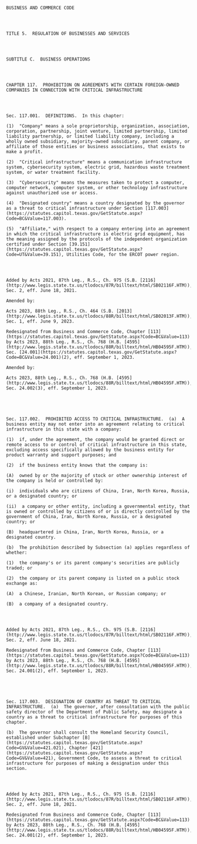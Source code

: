 ﻿
    
    
    	
    					
    
    
    BUSINESS AND COMMERCE CODE
    
      
    
    
    TITLE 5.  REGULATION OF BUSINESSES AND SERVICES
    
      
    
    
    SUBTITLE C.  BUSINESS OPERATIONS
    
      
    
    
    CHAPTER 117.  PROHIBITION ON AGREEMENTS WITH CERTAIN FOREIGN-OWNED COMPANIES IN CONNECTION WITH CRITICAL INFRASTRUCTURE
    
      
    
    
    Sec. 117.001.  DEFINITIONS.  In this chapter:
    
    (1)  "Company" means a sole proprietorship, organization, association, corporation, partnership, joint venture, limited partnership, limited liability partnership, or limited liability company, including a wholly owned subsidiary, majority-owned subsidiary, parent company, or affiliate of those entities or business associations, that exists to make a profit.
    
    (2)  "Critical infrastructure" means a communication infrastructure system, cybersecurity system, electric grid, hazardous waste treatment system, or water treatment facility.
    
    (3)  "Cybersecurity" means the measures taken to protect a computer, computer network, computer system, or other technology infrastructure against unauthorized use or access.
    
    (4)  "Designated country" means a country designated by the governor as a threat to critical infrastructure under Section [117.003](https://statutes.capitol.texas.gov/GetStatute.aspx?Code=BC&Value=117.003).
    
    (5)  "Affiliate," with respect to a company entering into an agreement in which the critical infrastructure is electric grid equipment, has the meaning assigned by the protocols of the independent organization certified under Section [39.151](https://statutes.capitol.texas.gov/GetStatute.aspx?Code=UT&Value=39.151), Utilities Code, for the ERCOT power region.
    
    
    
    
    Added by Acts 2021, 87th Leg., R.S., Ch. 975 (S.B. [2116](http://www.legis.state.tx.us/tlodocs/87R/billtext/html/SB02116F.HTM)), Sec. 2, eff. June 18, 2021.
    
    Amended by: 
    
    Acts 2023, 88th Leg., R.S., Ch. 464 (S.B. [2013](http://www.legis.state.tx.us/tlodocs/88R/billtext/html/SB02013F.HTM)), Sec. 1, eff. June 9, 2023.
    
    Redesignated from Business and Commerce Code, Chapter [113](https://statutes.capitol.texas.gov/GetStatute.aspx?Code=BC&Value=113) by Acts 2023, 88th Leg., R.S., Ch. 768 (H.B. [4595](http://www.legis.state.tx.us/tlodocs/88R/billtext/html/HB04595F.HTM)), Sec. [24.001](https://statutes.capitol.texas.gov/GetStatute.aspx?Code=BC&Value=24.001)(2), eff. September 1, 2023.
    
    Amended by: 
    
    Acts 2023, 88th Leg., R.S., Ch. 768 (H.B. [4595](http://www.legis.state.tx.us/tlodocs/88R/billtext/html/HB04595F.HTM)), Sec. 24.002(3), eff. September 1, 2023.
    
    
    
    
    
    Sec. 117.002.  PROHIBITED ACCESS TO CRITICAL INFRASTRUCTURE.  (a)  A business entity may not enter into an agreement relating to critical infrastructure in this state with a company:
    
    (1)  if, under the agreement, the company would be granted direct or remote access to or control of critical infrastructure in this state, excluding access specifically allowed by the business entity for product warranty and support purposes; and
    
    (2)  if the business entity knows that the company is:
    
    (A)  owned by or the majority of stock or other ownership interest of the company is held or controlled by:
    
    (i)  individuals who are citizens of China, Iran, North Korea, Russia, or a designated country; or
    
    (ii)  a company or other entity, including a governmental entity, that is owned or controlled by citizens of or is directly controlled by the government of China, Iran, North Korea, Russia, or a designated country; or
    
    (B)  headquartered in China, Iran, North Korea, Russia, or a designated country.
    
    (b)  The prohibition described by Subsection (a) applies regardless of whether:
    
    (1)  the company's or its parent company's securities are publicly traded; or
    
    (2)  the company or its parent company is listed on a public stock exchange as:
    
    (A)  a Chinese, Iranian, North Korean, or Russian company; or
    
    (B)  a company of a designated country.
    
    
    
    
    Added by Acts 2021, 87th Leg., R.S., Ch. 975 (S.B. [2116](http://www.legis.state.tx.us/tlodocs/87R/billtext/html/SB02116F.HTM)), Sec. 2, eff. June 18, 2021.
    
    Redesignated from Business and Commerce Code, Chapter [113](https://statutes.capitol.texas.gov/GetStatute.aspx?Code=BC&Value=113) by Acts 2023, 88th Leg., R.S., Ch. 768 (H.B. [4595](http://www.legis.state.tx.us/tlodocs/88R/billtext/html/HB04595F.HTM)), Sec. 24.001(2), eff. September 1, 2023.
    
    
    
    
    
    Sec. 117.003.  DESIGNATION OF COUNTRY AS THREAT TO CRITICAL INFRASTRUCTURE.  (a)  The governor, after consultation with the public safety director of the Department of Public Safety, may designate a country as a threat to critical infrastructure for purposes of this chapter.
    
    (b)  The governor shall consult the Homeland Security Council, established under Subchapter [B](https://statutes.capitol.texas.gov/GetStatute.aspx?Code=GV&Value=421.021), Chapter [421](https://statutes.capitol.texas.gov/GetStatute.aspx?Code=GV&Value=421), Government Code, to assess a threat to critical infrastructure for purposes of making a designation under this section.
    
    
    
    
    Added by Acts 2021, 87th Leg., R.S., Ch. 975 (S.B. [2116](http://www.legis.state.tx.us/tlodocs/87R/billtext/html/SB02116F.HTM)), Sec. 2, eff. June 18, 2021.
    
    Redesignated from Business and Commerce Code, Chapter [113](https://statutes.capitol.texas.gov/GetStatute.aspx?Code=BC&Value=113) by Acts 2023, 88th Leg., R.S., Ch. 768 (H.B. [4595](http://www.legis.state.tx.us/tlodocs/88R/billtext/html/HB04595F.HTM)), Sec. 24.001(2), eff. September 1, 2023.
    
    
    
    
    				
